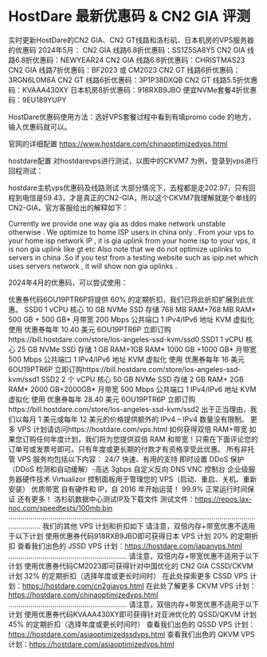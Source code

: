 # HostDare 最新优惠码 & CN2 GIA 评测
实时更新HostDare的CN2 GIA、CN2 GT线路和洛杉矶、日本机房的VPS服务器的优惠码
2024年5月：
CN2 GIA 线路6.8折优惠码：SS1Z5SA8Y5
CN2 GIA 线路6.8折优惠码：NEWYEAR24
CN2 GIA 线路6.8折优惠码：CHRISTMAS23
CN2 GIA 线路7折优惠码：BF2023 或 CM2023
CN2 GT 线路6折优惠码：3RGN6L0M8A
CN2 GT 线路6折优惠码：3P1P38DXQB
CN2 GT 线路5.5折优惠码：KVAAA430XY
日本机房8折优惠码：918RXB9JBO
便宜NVMe套餐4折优惠码：9EU189YUPY

HostDare优惠码使用方法：选好VPS套餐过程中看到有填promo code 的地方，输入优惠码就可以。

官网的详细配置 https://www.hostdare.com/chinaoptimizedvps.html

hostdare配置
对hostdarevps进行测试，以图中的CKVM7 为例，登录到vps进行回程测试：

hostdare主机vps优惠码及线路测试
大部分情况下，去程都是走202.97，只有回程到电信是59.43，才是真正的CN2-GIA，所以这个CKVM7我理解就是个单线的CN2-GIA，官方客服给出的解释如下：

Currently we provide one way gia as ddos make network unstable otherwise . We optimize to home ISP users in china only .
From your vps to your home isp network IP , it is gia uplink
from your home isp to your vps, it is non gia uplink like gt etc
Also note that we do not optimize uplinks to servers in china .So if you test from a testing website such as ipip.net which uses servers network , it will show non gia uplinks .

2024年4月的优惠码，可以尝试使用：

优惠券代码6OU19PTR6P将提供 60% 的定期折扣，我们已将此折扣扩展到此优惠。
SSD0
1 vCPU 核心
10 GB NVMe SSD 存储
768 MB RAM+768 MB RAM*
500 GB + 500 GB* 月带宽
200 Mbps 公共端口
1 IPv4/IPv6 地址
KVM 虚拟化 使用
优惠券每年 10.40 美元 6OU19PTR6P
立即订购https://bill.hostdare.com/store/los-angeles-ssd-kvm/ssd0
SSD1
1 vCPU 核心
25 GB NVMe SSD 存储
1 GB RAM+1GB RAM*
1000 GB +1000 GB* 月带宽
500 Mbps 公共端口
1 IPv4/IPv6 地址
KVM 虚拟化 使用
优惠券每年 16 美元 6OU19PTR6P
立即订购https://bill.hostdare.com/store/los-angeles-ssd-kvm/ssd1
SSD2
2 个 vCPU 核心
50 GB NVMe SSD 存储
2 GB RAM+ 2GB RAM*
2000 GB+2000GB* 月带宽
500 Mbps 公共端口
1 IPv4/IPv6 地址
KVM 虚拟化 使用
优惠券每年 28.40 美元 6OU19PTR6P
立即订购https://bill.hostdare.com/store/los-angeles-ssd-kvm/ssd2
出于正当理由，我们以每月 1 美元或每年 12 美元的价格提供额外的 IPv4 – IPv4 数量没有限制。
更多 VPS 计划请访问https://hostdare.com/vps.html
如何获得双倍 RAM+带宽
如果您订购任何年度计划，我们将为您提供双倍 RAM 和带宽！只需在下面评论您的订单号或发票号即可。只有年度或更长期的付款才有资格享受此优惠。
所有非托管 VPS 服务均包括以下内容：
24/7 快速、有用的支持
即时设置
DDoS 保护（DDoS 检测和自动缓解）-高达 3gbps
自定义反向 DNS
VNC 控制台
企业级服务器硬件技术
Virtualizor 控制面板用于管理您的 VPS（启动、重启、关机、重新安装）
优质带宽
自有硬件和 IP，自 2016 年开始运营！
99.9% 正常运行时间保证
还有更多！
洛杉矶数据中心测试IP及下载文件
测试文件：https://repos.lax-noc.com/speedtests/100mb.bin
………………………………………………………………………………………………………………………….
我们的其他 VPS 计划和折扣如下
请注意，双倍内存+带宽优惠不适用于以下计划
使用优惠券代码918RXB9JBO即可获得日本 VPS 计划 20% 的定期折扣
查看我们出色的 JSSD VPS 计划：https://hostdare.com/japanvps.html
…………………………………………………..
请注意，双倍内存+带宽优惠不适用于以下计划
使用优惠券代码CM2023即可获得针对中国优化的 CN2 GIA CSSD/CKVM 计划 32% 的定期折扣（选择年度或更长时间时）
在此处探索更多 CSSD VPS 计划：https://hostdare.com/cn2giavps.html
在此处了解更多 CKVM VPS 计划：https://hostdare.com/chinaoptimizedvps.html
…………………………………………………..
请注意，双倍内存+带宽优惠不适用于以下计划
使用优惠券代码KVAAA430XY即可获得针对亚洲优化的 QSSD/QKVM 计划 45% 的定期折扣（选择年度或更长时间时）
查看我们出色的 QSSD VPS 计划：https://hostdare.com/asiaoptimizedssdvps.html
查看我们出色的 QKVM VPS 计划：https://hostdare.com/asiaoptimizedvps.html

